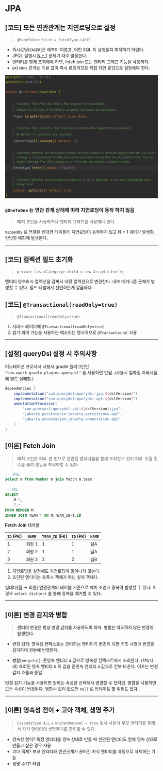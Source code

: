 # JPA

## [코드] 모든 연관관계는 지연로딩으로 설정

> `@ManyToOne(fetch = FetchType.LAZY)`

- 즉시로딩(`EAGER`)은 예측이 어렵고, 어떤 SQL 이 실행될지 추적하기 어렵다.
- JPQL 실행시 [N + 1](./issue/N+1%20문제/README.md) 문제가 자주 발생한다.
- 엔티티를 함께 조회해야 하면, fetch join 또는 엔티티 그래프 기능을 사용하자.
- `@XToOne` 관계는 기본 값이 즉시 로딩이므로 직접 지연 로딩으로 설정해야 한다.

![@ManyToOne](./images/1_@ManyToOne.PNG)

### `@OneToOne` 는 연관 관계 상태에 따라 지연로딩이 동작 하지 않음

> 페치 조인을 사용하거나 엔티티 그래프를 사용해야 한다.

`mappedBy` 로 연결된 반대편 테이블은 지연로딩이 동작하지 않고 N + 1 쿼리가 발생함. 양방향 매핑때 발생한다.

- - -

## [코드] 컬렉션 필드 초기화

> `private List<Category> child = new ArrayList<>();`

엔티티 영속화시 컬렉션을 감싸서 내장 컬렉션으로 변경한다. 내부 메커니즘 문제가 발생할 수 있다. 필드 레벨에서 선언하는게 깔끔하다.

## [코드] `@Transactional(readOnly=true)`

> `@Transactional(readOnly=true)`

1. 서비스 레이어에 `@Transactional(readOnly=true)`
2. 읽기 외의 기능을 사용하는 메소드는 명시적으로 `@Transactional` 사용

- - -

## [설정] queryDsl 설정 시 주의사항

어노테이션 프로세서 사용시 gradle 플러그인인 `"com.ewerk.gradle.plugins.querydsl"` 을 사용하면 안됨. (사용시 컴파일 자바시점에 빌드 실패함.)

```build.gradle
dependencies {
    implementation("com.querydsl:querydsl-jpa:${dslVersion}")
    implementation("com.querydsl:querydsl-apt:${dslVersion}")
    annotationProcessor(
        "com.querydsl:querydsl-apt:${dslVersion}:jpa",
        "jakarta.persistence:jakarta.persistence-api",
        "jakarta.annontation:jakarta.annontation-api"
    )
}
```

## [이론] Fetch Join

> 페치 조인은 SQL 한 번으로 연관된 엔티티들을 함께 조회할수 있어 SQL 호출 횟수를 줄여 성능을 최적화할 수 있다.

```sql
-- JPQL
select m from Member m join fetch m.team

-- SQL
SELECT
    M.*,
    T.*
FROM MEMBER M
INNER JOIN TEAM T ON M.TEAM_ID=T.ID
```

**Fetch Join** 테이블

| `ID` (PK) | `NAME` | `TEAM_ID` (FK) | `ID` (PK) | `NAME` |
| --- | --- | --- | --- | --- |
| 1 | 회원 1 | 1 | 1 | 팀A |
| 2 | 회원 2 | 1 | 1 | 팀A |
| 3 | 회원 3 | 2 | 2 | 팀B |

1. 지연로딩을 설정해도 지연로딩이 일어나지 않는다.
2. 조인된 엔티티는 프록시 객체가 아닌 실제 객체다.

일대다[팀 → 회원] 연관관계의 테이블 기준으로 페치 조인시 중복이 발생할 수 있다. 이 경우 `select distinct` 를 통해 중복을 제거할 수 있다.

- - -

## [이론] 변경 감지와 병합

> **엔티티 변경은 항상 변경 감지를 사용하도록 하자. 병합은 의도하지 않은 변경이 발생한다.**

- 변경 감지: 영속성 컨텍스트는 관리하는 엔티티가 변경이 되면 커밋 시점에 변경을 감지하여 원본에 반영한다.

- 병합(`merge(a)`): 준영속 엔티티 a 값으로 영속성 컨텍스트에서 조회한다. (1차/디비) 조회된 영속 엔티티 b 의 값을 준영속 엔티티 a 값으로 전부 바꾼다. 이후는 변경 감지 흐름과 동일

변경 감지 기능을 사용하면 원하는 속성만 선택해서 변경할 수 있지만, 병합을 사용하면 모든 속성이
변경된다. 병합시 값이 없으면 `null` 로 업데이트 할 위험도 있다.

- - -

## [이론] 영속성 전이 + 고아 객체, 생명 주기

> `CascadeType.ALL` + `orphanRemoval = true` 동시 사용시 부모 엔티티를 통해서 자식 엔티티의 생명주기를 관리할 수 있다.

- 영속성 전이? 특정 엔티티를 영속 상태로 만들 때 연관된 엔티티도 함께 영속 상태로 만들고 싶은 경우 사용
- 고아 객체? 부모 엔티티와 연관관계가 끊어진 자식 엔티티를 자동으로 삭제하는 기능
- 생명 주기? 타입